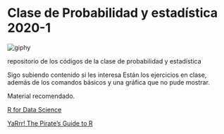 # Clase de Probabilidad y estadística 2020-1

![giphy](https://user-images.githubusercontent.com/54007647/64838698-f48c1d00-d5b9-11e9-82c9-04757a5d2505.gif)


repositorio de los códigos de la clase de probabilidad y estadística

Sigo subiendo contenido si les interesa
Están los ejercicios en clase, además de los comandos básicos y una gráfica que no pude mostrar.

Material recomendado.

[R for Data Science](https://r4ds.had.co.nz/)


[YaRrr! The Pirate’s Guide to R](https://bookdown.org/ndphillips/YaRrr/)
